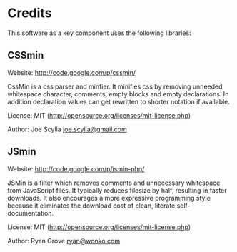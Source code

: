 Credits
=======

This software as a key component uses the following libraries:

CSSmin
------

Website: http://code.google.com/p/cssmin/

CssMin is a css parser and minfier. It minifies css by removing unneeded
whitespace character, comments, empty blocks and empty declarations. In addition
declaration values can get rewritten to shorter notation if available.

License: MIT (http://opensource.org/licenses/mit-license.php)

Author: Joe Scylla <joe.scylla@gmail.com>

JSmin
-----

Website: http://code.google.com/p/jsmin-php/

JSMin is a filter which removes comments and unnecessary whitespace from
JavaScript files. It typically reduces filesize by half, resulting in faster
downloads. It also encourages a more expressive programming style because it
eliminates the download cost of clean, literate self-documentation.

License: MIT (http://opensource.org/licenses/mit-license.php)

Author: Ryan Grove <ryan@wonko.com>
